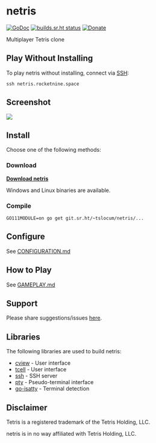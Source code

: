 # netris
[![GoDoc](https://godoc.org/git.sr.ht/~tslocum/netris?status.svg)](https://godoc.org/git.sr.ht/~tslocum/netris)
[![builds.sr.ht status](https://builds.sr.ht/~tslocum/netris.svg)](https://builds.sr.ht/~tslocum/netris)
[![Donate](https://img.shields.io/liberapay/receives/rocketnine.space.svg?logo=liberapay)](https://liberapay.com/rocketnine.space)

Multiplayer Tetris clone

## Play Without Installing

To play netris without installing, connect via [SSH](https://en.wikipedia.org/wiki/Secure_Shell):

```ssh netris.rocketnine.space```

## Screenshot

[![](https://netris.rocketnine.space/static/screenshot5.png)](https://netris.rocketnine.space/static/screenshot5.png)

## Install

Choose one of the following methods:

### Download

[**Download netris**](https://netris.rocketnine.space/download/?sort=name&order=desc)

Windows and Linux binaries are available.

### Compile

```
GO111MODULE=on go get git.sr.ht/~tslocum/netris/...
```

## Configure

See [CONFIGURATION.md](https://man.sr.ht/~tslocum/netris/CONFIGURATION.md)

## How to Play

See [GAMEPLAY.md](https://man.sr.ht/~tslocum/netris/GAMEPLAY.md)

## Support

Please share suggestions/issues [here](https://todo.sr.ht/~tslocum/netris).

## Libraries

The following libraries are used to build netris:

* [cview](https://git.sr.ht/~tslocum/cview) - User interface
* [tcell](https://github.com/gdamore/tcell) - User interface
* [ssh](https://github.com/gliderlabs/ssh) - SSH server
* [pty](https://github.com/creack/pty) - Pseudo-terminal interface
* [go-isatty](https://github.com/mattn/go-isatty) - Terminal detection

## Disclaimer

Tetris is a registered trademark of the Tetris Holding, LLC.

netris is in no way affiliated with Tetris Holding, LLC.
